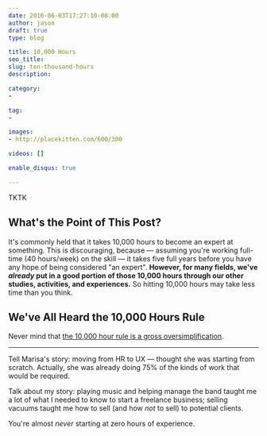 ```yaml
---
date: 2016-06-03T17:27:10-08:00
author: jason
draft: true
type: blog

title: 10,000 Hours
seo_title: 
slug: ten-thousand-hours
description: 

category:
- 

tag:
- 

images:
- http://placekitten.com/600/300

videos: []

enable_disqus: true

---
```

TKTK

## What's the Point of This Post?

It's commonly held that it takes 10,000 hours to become an expert at something. This is discouraging, because — assuming you're working full-time (40 hours/week) on the skill — it takes five full years before you have any hope of being considered "an expert". **However, for many fields, we've _already_ put in a good portion of those 10,000 hours through our other studies, activities, and experiences.** So hitting 10,000 hours may take less time than you think.

## We've All Heard the 10,000 Hours Rule

Never mind that [the 10,000 hour rule is a gross oversimplification](http://www.makeuseof.com/tag/10000-hour-rule-wrong-really-master-skill/).


---

Tell Marisa's story: moving from HR to UX — thought she was starting from scratch. Actually, she was already doing 75% of the kinds of work that would be required.

Talk about my story: playing music and helping manage the band taught me a lot of what I needed to know to start a freelance business; selling vacuums taught me how to sell (and how _not_ to sell) to potential clients.

You're almost _never_ starting at zero hours of experience.
